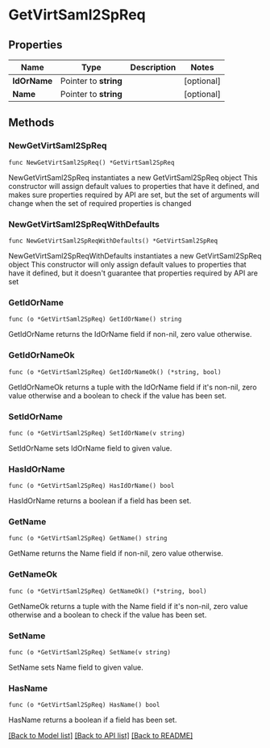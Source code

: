 # GetVirtSaml2SpReq

## Properties

Name | Type | Description | Notes
------------ | ------------- | ------------- | -------------
**IdOrName** | Pointer to **string** |  | [optional] 
**Name** | Pointer to **string** |  | [optional] 

## Methods

### NewGetVirtSaml2SpReq

`func NewGetVirtSaml2SpReq() *GetVirtSaml2SpReq`

NewGetVirtSaml2SpReq instantiates a new GetVirtSaml2SpReq object
This constructor will assign default values to properties that have it defined,
and makes sure properties required by API are set, but the set of arguments
will change when the set of required properties is changed

### NewGetVirtSaml2SpReqWithDefaults

`func NewGetVirtSaml2SpReqWithDefaults() *GetVirtSaml2SpReq`

NewGetVirtSaml2SpReqWithDefaults instantiates a new GetVirtSaml2SpReq object
This constructor will only assign default values to properties that have it defined,
but it doesn't guarantee that properties required by API are set

### GetIdOrName

`func (o *GetVirtSaml2SpReq) GetIdOrName() string`

GetIdOrName returns the IdOrName field if non-nil, zero value otherwise.

### GetIdOrNameOk

`func (o *GetVirtSaml2SpReq) GetIdOrNameOk() (*string, bool)`

GetIdOrNameOk returns a tuple with the IdOrName field if it's non-nil, zero value otherwise
and a boolean to check if the value has been set.

### SetIdOrName

`func (o *GetVirtSaml2SpReq) SetIdOrName(v string)`

SetIdOrName sets IdOrName field to given value.

### HasIdOrName

`func (o *GetVirtSaml2SpReq) HasIdOrName() bool`

HasIdOrName returns a boolean if a field has been set.

### GetName

`func (o *GetVirtSaml2SpReq) GetName() string`

GetName returns the Name field if non-nil, zero value otherwise.

### GetNameOk

`func (o *GetVirtSaml2SpReq) GetNameOk() (*string, bool)`

GetNameOk returns a tuple with the Name field if it's non-nil, zero value otherwise
and a boolean to check if the value has been set.

### SetName

`func (o *GetVirtSaml2SpReq) SetName(v string)`

SetName sets Name field to given value.

### HasName

`func (o *GetVirtSaml2SpReq) HasName() bool`

HasName returns a boolean if a field has been set.


[[Back to Model list]](../README.md#documentation-for-models) [[Back to API list]](../README.md#documentation-for-api-endpoints) [[Back to README]](../README.md)


